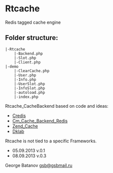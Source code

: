 Rtcache
====

Redis tagged cache engine

Folder structure:
----------------------
	
	|-Rtcache
		|-Backend.php
		|-Slot.php
		|-Client.php 
	|-demo 
		|-ClearCache.php
		|-User.php
		|-Info.php
		|-UserSlot.php
		|-InfoSlot.php
		|-autoload.php
		|-index.php

 
Rtcache_CacheBackend based on code and ideas:
 - [Credis](https://github.com/colinmollenhour/credis)
 - [Cm_Cache_Backend_Redis](https://github.com/colinmollenhour/Cm_Cache_Backend_Redis)
 - [Zend_Cache](http://framework.zend.com/manual/1.8/en/zend.cache.html)
 - [Dklab](http://dklab.ru/lib/Dklab_Cache/)


Rtcache is not tied to a specific Frameworks.
 
 - 05.09.2013 v.0.1
 - 08.09.2013 v.0.3
 
George Batanov
gsb@gsbmail.ru
